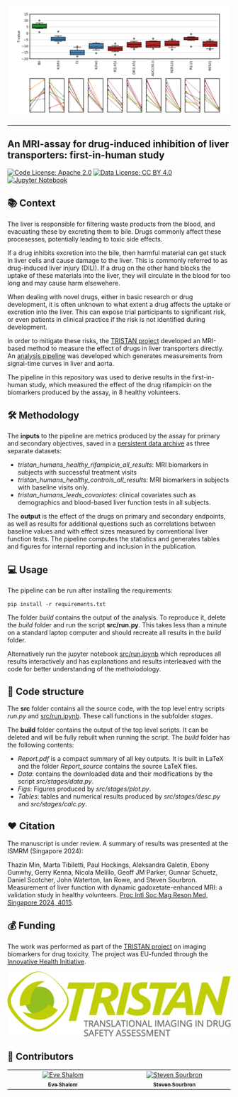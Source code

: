 ![example-result](build/Figs/secondary_outcomes.png)

---

## An MRI-assay for drug-induced inhibition of liver transporters: first-in-human study

[![Code License: Apache 2.0](https://img.shields.io/badge/License-Apache%202.0-blue.svg?style=flat-square&logo=apache&color=blue)](https://www.apache.org/licenses/LICENSE-2.0) [![Data License: CC BY 4.0](https://img.shields.io/badge/Data%20License-CC%20BY%204.0-lightgrey.svg)](https://creativecommons.org/licenses/by/4.0/) [![Jupyter Notebook](https://img.shields.io/badge/Notebook-Jupyter-orange?logo=jupyter)](https://github.com/openmiblab/tristan-human-stage-3-analysis/blob/main/src/run.ipynb)


## 📚 Context 

The liver is responsible for filtering waste products from the blood, and evacuating these by excreting them to bile. Drugs commonly affect these procesesses, potentially leading to toxic side effects.

If a drug inhibits excretion into the bile, then harmful material can get stuck in liver cells and cause damage to the liver. This is commonly referred to as drug-induced liver injury (DILI). If a drug on the other hand blocks the uptake of these materials into the liver, they will circulate in the blood for too long and may cause harm elsewehere.

When dealing with novel drugs, either in basic research or drug development, it is often unknown to what extent a drug affects the uptake or excretion into the liver. This can expose trial participants to significant risk, or even patients in clinical practice if the risk is not identified during development.

In order to mitigate these risks, the [TRISTAN project](https://www.imi-tristan.eu/) developed an MRI-based method to measure the effect of drugs in liver transporters directly. An [analysis pipeline](https://zenodo.org/records/15512551) was developed which generates measurements from signal-time curves in liver and aorta. 

The pipeline in this repository was used to derive results in the first-in-human study, which measured the effect of the drug rifampicin on the biomarkers produced by the assay, in 8 healthy volunteers. 

## 🛠️ Methodology 

The **inputs** to the pipeline are metrics produced by the assay for primary and secondary objectives, saved in a [persistent data archive](https://zenodo.org/records/15514373) as three separate datasets:
- *tristan_humans_healthy_rifampicin_all_results*: MRI biomarkers in subjects with successful treatment visits
- *tristan_humans_healthy_controls_all_results*: MRI biomarkers in subjects with baseline visits only.
- *tristan_humans_leeds_covariates*: clinical covariates such as demographics and blood-based liver function tests in all subjects.

The **output** is the effect of the drugs on primary and secondary endpoints, as well as results for additional questions such as correlations between baseline values and with effect sizes measured by conventional liver function tests. The pipeline computes the statistics and generates tables and figures for internal reporting and inclusion in the publication.

## 💻 Usage

The pipeline can be run after installing the requirements:

```console
pip install -r requirements.txt
```

The folder *build* contains the output of the analysis. To reproduce it, delete the *build* folder and run the script **src/run.py**. This takes less than a minute on a standard laptop computer and should recreate all results in the *build* folder.

Alternatively run the jupyter notebook [src/run.ipynb](https://github.com/openmiblab/tristan-human-stage-3-analysis/blob/main/src/run.ipynb) which reproduces all results interactively and has explanations and results interleaved with the code for better understanding of the metholodology.


## 	📄 Code structure

The **src** folder contains all the source code, with the top level entry scripts *run.py* and [src/run.ipynb](https://github.com/openmiblab/tristan-human-stage-3-analysis/blob/main/src/run.ipynb). These call functions in the subfolder *stages*.

The **build** folder contains the output of the top level scripts. It can be deleted and will be fully rebuilt when running the script. The *build* folder has the following contents: 

- *Report.pdf* is a compact summary of all key outputs. It is built in LaTeX and the folder *Report_source* contains the source LaTeX files.
- *Data*: contains the downloaded data and their modifications by the script *src/stages/data.py*.
- *Figs*: Figures produced by *src/stages/plot.py*.
- *Tables*: tables and numerical results produced by *src/stages/desc.py* and *src/stages/calc.py*.


## ❤️ Citation 

The manuscript is under review. A summary of results was presented at the ISMRM (Singapore 2024):

Thazin Min, Marta Tibiletti, Paul Hockings, Aleksandra Galetin, Ebony Gunwhy, Gerry Kenna, Nicola Melillo, Geoff JM Parker, Gunnar Schuetz, Daniel Scotcher, John Waterton, Ian Rowe, and Steven Sourbron. Measurement of liver function with dynamic gadoxetate-enhanced MRI: a validation study in healthy volunteers. [Proc Intl Soc Mag Reson Med, Singapore 2024, 4015](https://archive.ismrm.org/2024/4015.html).

## 💰 Funding 

The work was performed as part of the [TRISTAN project](https://www.imi-tristan.eu/) on imaging biomarkers for drug toxicity. The project was EU-funded through the [Innovative Health Initiative](https://www.ihi.europa.eu/).

[![TRISTAN](_static/tristan-logo.jpg)](https://www.imi-tristan.eu/)

## 👥 Contributors

<!-- ALL-CONTRIBUTORS-LIST:START - Do not remove or modify this section -->
<!-- prettier-ignore-start -->
<!-- markdownlint-disable -->
<table>
  <tbody>
    <tr>
      <td align="center" valign="top" width="14.28%"><a href="https://github.com/EShalom"><img src="https://avatars.githubusercontent.com/u/79933818?v=4" width="100px;" alt="Eve Shalom"/><br /><sub><b>Eve Shalom</b></sub></a><br /></td>
      <td align="center" valign="top" width="14.28%"><a href="https://github.com/plaresmedima"><img src="https://avatars.githubusercontent.com/u/6051075?v=4" width="100px;" alt="Steven Sourbron"/><br /><sub><b>Steven Sourbron</b></sub></a><br /></td>
    </tr>
  </tbody>
</table>
